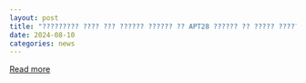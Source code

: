 ```yaml
---
layout: post
title: "????????? ???? ??? ?????? ?????? ?? APT28 ?????? ?? ????? ????????"
date: 2024-08-10
categories: news
---
```


[Read more](https://www.securitylab.ru/news/550820.php)
